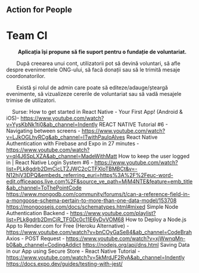 ## Action for People
# Team CI
&nbsp;&nbsp;&nbsp;&nbsp;&nbsp;&nbsp;&nbsp; __Aplicația își propune să fie suport pentru o fundație de voluntariat.__


&nbsp;&nbsp;&nbsp;&nbsp;&nbsp;&nbsp;&nbsp;După creearea unui cont, utilizatorii pot să devină voluntari, să afle despre evenimentele ONG-ului, să facă donații sau să le trimită mesaje coordonatorilor. 



&nbsp;&nbsp;&nbsp;&nbsp;&nbsp;&nbsp;&nbsp;Există și rolul de admin care poate să editeze/adauge/șteargă evenimente, să vizualizeze cererile de voluntariat sau să vadă mesajele trimise de utilizatori.


&nbsp;&nbsp;&nbsp;&nbsp;Surse: 
How to get started in React Native - Your First App! (Android & iOS)- https://www.youtube.com/watch?v=YysKbNk1tj0&ab_channel=Indently
REACT NATIVE Tutorial #6 - Navigating between screens - https://www.youtube.com/watch?v=LJkOGLhyRCg&ab_channel=ITwithPauloAlves
React Native Authentication with Firebase and Expo in 27 minutes -https://www.youtube.com/watch?v=ql4J6SpLXZA&ab_channel=MadeWithMatt
How to keep the user logged in | React Native Login System #6  - https://www.youtube.com/watch?list=PLk8gdrb2DmCicLTZJWC2cCTFXloTBMBCt&v=-N12hjV3DPQ&embeds_referring_euri=https%3A%2F%2Feuc-word-edit.officeapps.live.com%2F&source_ve_path=MjM4NTE&feature=emb_title&ab_channel=ToThePointCode
https://www.mongodb.com/community/forums/t/can-a-reference-field-in-a-mongoose-schema-pertain-to-more-than-one-data-model/153708 
https://mongoosejs.com/docs/schematypes.html#mixed 
Simple Node Authentication Backend - https://www.youtube.com/playlist?list=PLk8gdrb2DmCiR_TF0Dc0c11E6yDvVOM68
How to Deploy a Node.js App to Render.com for Free (Heroku Alternative) -https://www.youtube.com/watch?v=bnCOyGaSe84&ab_channel=CodeBrah
Axios  - POST Request - https://www.youtube.com/watch?v=xjWwnqMn-b0&ab_channel=CodingAddict
https://nodejs.org/api/dns.html 
Saving Data in our App using Secure Store - React Native Tutorial - https://www.youtube.com/watch?v=5kMrdJF2RyA&ab_channel=Indently
https://docs.expo.dev/guides/testing-with-jest/ 
